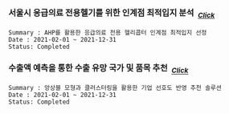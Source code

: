 ### 서울시 응급의료 전용헬기를 위한 인계점 최적입지 분석 &nbsp;<sub>[*Click*](link)</sub> 
~~~
Summary : AHP를 활용한 응급의료 전용 헬리콥터 인계점 최적입지 선정
Date : 2021-02-01 ~ 2021-12-31
Status: Completed
~~~


### 수출액 예측을 통한 수출 유망 국가 및 품목 추천 &nbsp;<sub>[*Click*](link)</sub> 
~~~
Summary : 앙상블 모형과 클러스터링을 활용한 기업 선호도 반영 추천 솔루션
Date : 2021-02-01 ~ 2021-12-31
Status: Completed
~~~
